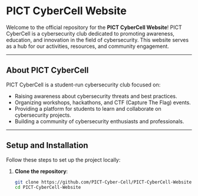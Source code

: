 # PICT CyberCell Website

Welcome to the official repository for the **PICT CyberCell Website**! PICT CyberCell is a cybersecurity club dedicated to promoting awareness, education, and innovation in the field of cybersecurity. This website serves as a hub for our activities, resources, and community engagement.

---

## About PICT CyberCell
PICT CyberCell is a student-run cybersecurity club focused on:
- Raising awareness about cybersecurity threats and best practices.
- Organizing workshops, hackathons, and CTF (Capture The Flag) events.
- Providing a platform for students to learn and collaborate on cybersecurity projects.
- Building a community of cybersecurity enthusiasts and professionals.

---


## Setup and Installation
Follow these steps to set up the project locally:

1. **Clone the repository**:
   ```bash
   git clone https://github.com/PICT-Cyber-Cell/PICT-CyberCell-Website.git
   cd PICT-CyberCell-Website
